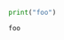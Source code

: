 <!--
metadata for notebook (in yaml?)
somemetadata: foobar
-->

<!-- metadata for cell -->
```python
print("foo")
```

    foo